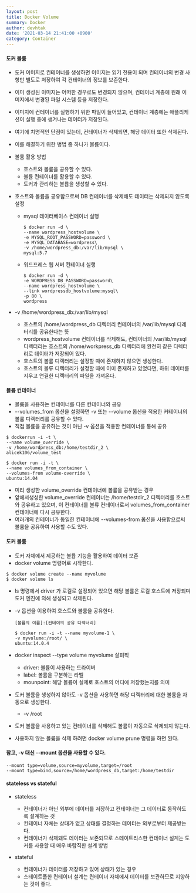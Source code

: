 ```yaml
---
layout: post
title: Docker Volume
summary: Docker
author: devhtak
date: '2021-03-14 21:41:00 +0900'
category: Container
---
```


#### 도커 볼륨

- 도커 이미지로 컨테이너를 생성하면 이미지는 읽기 전용이 되며 컨테이너의 변경 사항만 별도로 저장하여 각 컨테이너의 정보를 보존한다.
- 이미 생성된 이미지는 어떠한 경우로도 변경되지 않으며, 컨테이너 계층에 원래 이미지에서 변경된 파일 시스템 등을 저장한다.
- 이미지에 컨테이너를 실행하기 위한 파일이 들어있고, 컨테이너 계층에는 애플리케션이 실행 중에 생겨나는 데이터가 저장된다.
- 여기에 치명적인 단점이 있는데, 컨테이너가 삭제되면, 해당 데이터 또한 삭제된다.
- 이를 해결하기 위한 벙법 중 하나가 볼륨이다.

- 볼륨 활용 방법
  - 호스트와 볼륨을 공유할 수 있다.
  - 볼륨 컨테이너를 활용할 수 있다.
  - 도커과 관리하는 볼륨을 생성할 수 있다.

- 호스트와 볼륨을 공유함으로써 DB 컨테이너를 삭제해도 데이터는 삭제되지 않도록 설정
  - mysql 데이터베이스 컨테이너 실행
    ```
    $ docker run -d \
    --name wordpress_hostvolume \
    -e MYSQL_ROOT_PASSWORD=password \
    -e MYSQL_DATABASE=wordpress\
    -v /home/wordpress_db:/var/lib/mysql \
    mysql:5.7
    ```

  - 워드프레스 웹 서버 컨테이너 실행
    ```
    $ docker run -d \
    -e WORDPRESS_DB_PASSWORD=password\
    --name wordpress_hostvolume \
    --link wordpressdb_hostvolume:mysql\
    -p 80 \
    wordpress
    ```

- -v /home/wordpress_db:/var/lib/mysql
  - 호스트의 /home/wordpress_db 디렉터리 컨테이너의 /var/lib/mysql 디레터리를 공유한다는 뜻
  - wordpress_hostvolume 컨테이너를 삭제해도, 컨테이너의 /var/lib/mysql 디렉터리는 호스트의 /home/workpress_db 디렉터리에 완전히 같은 디렉터리로 데이터가 저장되어 있다.
  - 호스트의 볼륨 디렉터리는 설정할 때에 존재하지 않으면 생성한다.
  - 호스트의 볼류 디렉터리가 설정할 때에 이미 존재하고 있었다면, 하위 데이터를 지우고 연결한 디렉터리의 파일을 가져온다.

#### 볼륨 컨테이너

-  볼륨을 사용하는 컨테이너를 다른 컨테이너와 공유
- --volumes_from 옵션을 설정하면 -v 또는 --volume 옵션을 적용한 커테이너의 볼륨 디렉터리를 공유할 수 있다.
- 직접 볼륨을 공유하는 것이 아닌 -v 옵션을 적용한 컨테이너를 통해 공유

```
$ dockerrun -i -t \
--name volume_override \
-v /home/wordpress_db:/home/testdir_2 \ 
alicek106/volume_test

$ docker run -i -t \
--name volumes_from_container \
--volumes-from volume-override \
ubuntu:14.04
```
  
- 미리 생성한 volume_override 컨테이너에 볼륨을 공유받는 경우
- 앞에서생성한 volume_override 컨테이너는 /home/testdir_2 디렉터리를 호스트와 공유하고 있으며, 이 컨테이너를 볼류 컨테이너로서 volumes_from_container 컨테이너에 다시 공유한다.
- 여러개의 컨테이너가 동일한 컨테이너에 --volumes-from 옵션을 사용함으로써 볼륨을 공유하여 사용할 수도 있다.

#### 도커 볼륨

- 도커 자체에서 제공하는 볼륨 기능을 활용하여 데이터 보존
- docker volume 명령어로 시작한다.
```
$ docker volume create --name myvolume
$ docker volume ls
```
  - ls 명령에서 driver 가 로컬로 설정되어 있으면 해당 볼륨은 로컬 호스트에 저장되며 도커 엔진에 의해 생성되고 삭제된다.

- -v 옵션을 이용하여 호스트와 볼륨을 공유한다.
  ```
  [볼륨의 이름]:[컨테이의 공유 디렉터리]
  ```
  ```
  $ docker run -i -t --name myvolume-1 \
  -v myvolume:/root/ \
  ubuntu:14.0.4
  ```
	
- docker inspect --type volume myvolume 살펴뵉
  - driver: 볼륨이 사용하는 드라이버
  - label: 볼륨을 구분하는 라벨
  - mounpoint: 해당 볼륨이 실제로 호스트의 어디에 저장했는지를 의미
	
- 도커 볼륨을 생성하지 않아도 -v 옵션을 사용하면 해당 디렉터리에 대한 볼륨을 자동으로 생성한다.
  - -v /root
- 도커 볼륨을 사용하고 있는 컨테이너를 삭제해도 볼륨이 자동으로 삭제되지 않는다.	
- 사용하지 않는 볼륨을 삭제 하려면 docker volume prune 명령을 하면 된다.

#### 참고, -v 대신 --mount 옵션을 사용할 수 있다. 
  ```
  --mount type=volume,source=myvolume,target=/root
  --mount type=bind,source=/home/wordpress_db,target:/home/testdir
  ```

#### stateless vs stateful

- stateless
  - 컨테이너가 아닌 외부에 데이터를 저장하고 컨테이너는 그 데이터로 동작하도록 설계하는 것
  - 컨테이너 자체는 상태가 없고 상태를 결정하는 데이터는 외부로부터 제공받는다.
  - 컨테이너가 삭제돼도 데이터는 보존되므로 스테이트리스한 컨테이너 설계는 도커를 사용할 때 매우 바람직한 설계 방법
	
- stateful
  - 컨테이너가 데이터를 저장하고 있어 상태가 있는 경우
  - 스테이트풀한 컨테이너 설계는 컨테이너 자체에서 데이터를 보관하므로 지양하는 것이 좋다.
